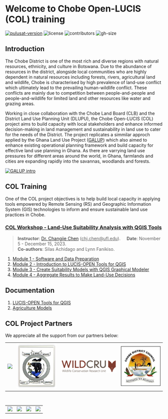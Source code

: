 # Welcome to Chobe Open-LUCIS (COL) training

[![pulusat-version](https://img.shields.io/pypi/v/pylusat?color=br&label=pylusat%20version)](https://github.com/chjch/pylusat)
![license](https://img.shields.io/github/license/servir-wa/galup)
![contributors](https://img.shields.io/github/contributors/servir-wa/galup)
![gh-size](https://img.shields.io/github/repo-size/servir-wa/galup)

## Introduction

The Chobe District is one of the most rich and diverse regions with natural resources, ethnicity, and culture in Botswana. Due to the abundance of resources in the district, alongside local communities who are highly dependent in natural resources including forests, rivers, agricultural land and wildlife, Chobe is characterised by high prevalence of land-use conflict which ultimately lead to the prevailing human-wildlife conflict. These conflicts are mainly due to competition between people-and-people and people-and-wildlife for limited land and other resources like water and grazing areas.

Working in close collaboration with the Chobe Land Board (CLB) and the District Land Use Planning Unit (DLUPU), the Chobe Open-LUCIS (COL) project aims to build capacity with local stakeholders and enhance informed decision-making in land management and sustainability in land use to cater for the needs of the District. The project replicates a simmilar approch applied by the Ghana Land Use Project ([GALUP](http://galup.cersgis.org/)) which also aimed to enhance existing operational planning framework and build capacity for effective land use planning in Ghana. As there are varrying land use pressures for different areas around the world, in Ghana, farmlands and cities are expanding rapidly into the savannas, woodlands and forests.

<a href="https://mediasite.video.ufl.edu/Mediasite/Play/af9fff7909d6460991b329e41970d71a1d">
  <img src="img/timg/galup_intro.png" alt="GALUP intro" width="800">
</a><br>

## COL Training

One of the COL project objectives is to help build local capacity in applying tools
empowered by Remote Sensing (RS) and Geographic Information System (GIS)
technologies to inform and ensure sustainable land use practices in Chobe.

### [COL Workshop - Land-Use Suitability Analysis with QGIS Tools](https://github.com/SERVIR-WA/GALUP/tree/master/training/1_lu/modules)

> **Instructor**: [Dr. Changjie Chen](https://github.com/chjch) (<ins>chj.chen@<i></i>ufl.edu</ins>).&nbsp;&nbsp;&nbsp;&nbsp;
> **Date**: November 5 - December 15, 2023.<br>
> **Co-authors**: Silas Achidago and Lynn Fanikiso.

1. [Module 1 - Software and Data Preparation](https://github.com/SERVIR-WA/GALUP/blob/master/training/1_lu/modules/module1.md)
2. [Module 2 - Introduction to LUCIS-OPEN Tools for QGIS](https://github.com/SERVIR-WA/GALUP/blob/master/training/1_lu/modules/module2.md)
3. [Module 3 - Create Suitability Models with QGIS Graphical Modeler](https://github.com/SERVIR-WA/GALUP/blob/master/training/1_lu/modules/module3.md)
4. [Module 4 - Aggregate Results to Make Land-Use Decisions](training/1_lu/modules/module4.md)

## Documentation

1. [LUCIS-OPEN Tools for QGIS](https://github.com/SERVIR-WA/GALUP/wiki/Tools)
2. [Agriculture Models](https://github.com/SERVIR-WA/GALUP/wiki/models_ag)

## COL Project Partners

We appreciate all the support from our partners below:<br>

<table style="border: 0;">
  <tr> 
    <td vlign="center" style="border: 0;"><img src="img/logo/UF_Signature-transparent.png" width="300"></td>
    <td vlign="center" style="border: 0;"><img src="img/logo/CLBlogo.jpg" width="150"></td>
    <td vlign="center" style="border: 0;"><img src="img/logo/wildcrulogo.jpeg" width="210"></td>
    <td vlign="center" style="border: 0;"><img src="img/logo/CDClogo.jpg" width="150"></td>

  </tr>
</table>
<br>
<table>
  <tr>    
    <td><img src="img/logo/SERVIR_Logo.png" width="150"></td>
    <td><img src="img/logo/nasa.png" width="150"></td>
    <td><img src="img/logo/USAID_logo.png" width="300"></td>
    <td><img src="img/logo/crs.png" width="150"></td>
    </tr>
</table>
